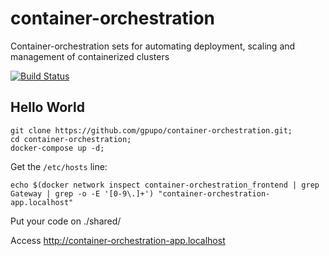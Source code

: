 # container-orchestration

Container-orchestration sets for automating deployment, scaling and management of containerized clusters

[![Build Status](https://secure.travis-ci.org/gpupo/container-orchestration.png?branch=master)](http://travis-ci.org/gpupo/container-orchestration)

## Hello World

    git clone https://github.com/gpupo/container-orchestration.git;
    cd container-orchestration;
    docker-compose up -d;

Get the ``/etc/hosts`` line:

    echo $(docker network inspect container-orchestration_frontend | grep Gateway | grep -o -E '[0-9\.]+') "container-orchestration-app.localhost"

Put your code on ./shared/

Access http://container-orchestration-app.localhost
